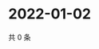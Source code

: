 # 2022-01-02

共 0 条

<!-- BEGIN WEIBO -->
<!-- 最后更新时间 Sun Jan 02 2022 15:11:54 GMT+0800 (China Standard Time) -->

<!-- END WEIBO -->
